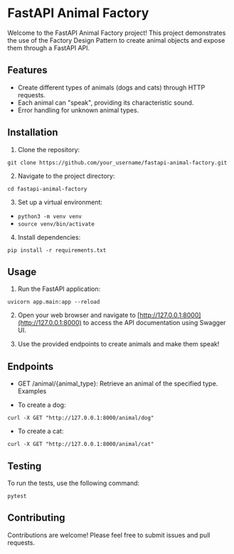 # FastAPI Animal Factory

Welcome to the FastAPI Animal Factory project! This project demonstrates the use of the Factory Design Pattern to create animal objects and expose them through a FastAPI API.

## Features

- Create different types of animals (dogs and cats) through HTTP requests.
- Each animal can "speak", providing its characteristic sound.
- Error handling for unknown animal types.

## Installation

1. Clone the repository:

`git clone https://github.com/your_username/fastapi-animal-factory.git`

2. Navigate to the project directory:

`cd fastapi-animal-factory`

3. Set up a virtual environment:

- `python3 -m venv venv`
- `source venv/bin/activate`

4. Install dependencies:

`pip install -r requirements.txt`

## Usage

1. Run the FastAPI application:

`uvicorn app.main:app --reload`

2. Open your web browser and navigate to [http://127.0.0.1:8000](http://127.0.0.1:8000) to access the API documentation using Swagger UI.

3. Use the provided endpoints to create animals and make them speak!

## Endpoints

- GET /animal/{animal_type}: Retrieve an animal of the specified type.
Examples

- To create a dog:

`curl -X GET "http://127.0.0.1:8000/animal/dog"`

- To create a cat:

`curl -X GET "http://127.0.0.1:8000/animal/cat"`

## Testing

To run the tests, use the following command:

`pytest`
## Contributing

Contributions are welcome! Please feel free to submit issues and pull requests.
